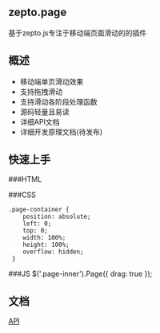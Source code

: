 zepto.page
-
基于zepto.js专注于移动端页面滑动的的插件

概述
-
* 移动端单页滑动效果
* 支持拖拽滑动
* 支持滑动各阶段处理函数
* 源码轻量且易读
* 详细API文档
* 详细开发原理文档(待发布)

快速上手
-
###HTML
	<div class="page-container">
		<div class="page-inner">
			<div class="page page1"></div>
			<div class="page page2"></div>
			<div class="page page3"></div>
		</div>
	</div>

###CSS

	.page-container {
        position: absolute;
        left: 0;
        top: 0;
        width: 100%;
        height: 100%;
        overflow: hidden;
     }

###JS
	$('.page-inner').Page({
        drag: true
    });

文档
-

[API](./doc/api.md)